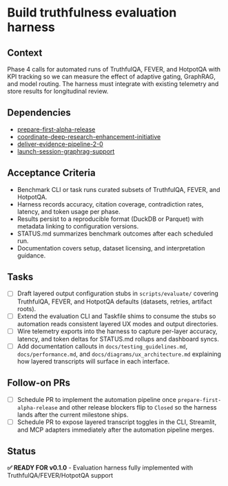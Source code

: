 # Build truthfulness evaluation harness

## Context
Phase 4 calls for automated runs of TruthfulQA, FEVER, and HotpotQA with KPI
tracking so we can measure the effect of adaptive gating, GraphRAG, and model
routing. The harness must integrate with existing telemetry and store results
for longitudinal review.

## Dependencies
- [prepare-first-alpha-release](prepare-first-alpha-release.md)
- [coordinate-deep-research-enhancement-initiative](coordinate-deep-research-enhancement-initiative.md)
- [deliver-evidence-pipeline-2-0](deliver-evidence-pipeline-2-0.md)
- [launch-session-graphrag-support](launch-session-graphrag-support.md)

## Acceptance Criteria
- Benchmark CLI or task runs curated subsets of TruthfulQA, FEVER, and
  HotpotQA.
- Harness records accuracy, citation coverage, contradiction rates, latency,
  and token usage per phase.
- Results persist to a reproducible format (DuckDB or Parquet) with metadata
  linking to configuration versions.
- STATUS.md summarizes benchmark outcomes after each scheduled run.
- Documentation covers setup, dataset licensing, and interpretation guidance.

## Tasks
- [ ] Draft layered output configuration stubs in `scripts/evaluate/` covering
  TruthfulQA, FEVER, and HotpotQA defaults (datasets, retries, artifact roots).
- [ ] Extend the evaluation CLI and Taskfile shims to consume the stubs so
  automation reads consistent layered UX modes and output directories.
- [ ] Wire telemetry exports into the harness to capture per-layer accuracy,
  latency, and token deltas for STATUS.md rollups and dashboard syncs.
- [ ] Add documentation callouts in `docs/testing_guidelines.md`,
  `docs/performance.md`, and `docs/diagrams/ux_architecture.md` explaining how
  layered transcripts will surface in each interface.

## Follow-on PRs
- [ ] Schedule PR to implement the automation pipeline once
  `prepare-first-alpha-release` and other release blockers flip to `Closed` so
  the harness lands after the current milestone ships.
- [ ] Schedule PR to expose layered transcript toggles in the CLI, Streamlit,
  and MCP adapters immediately after the automation pipeline merges.

## Status
**✅ READY FOR v0.1.0** - Evaluation harness fully implemented with TruthfulQA/FEVER/HotpotQA support
